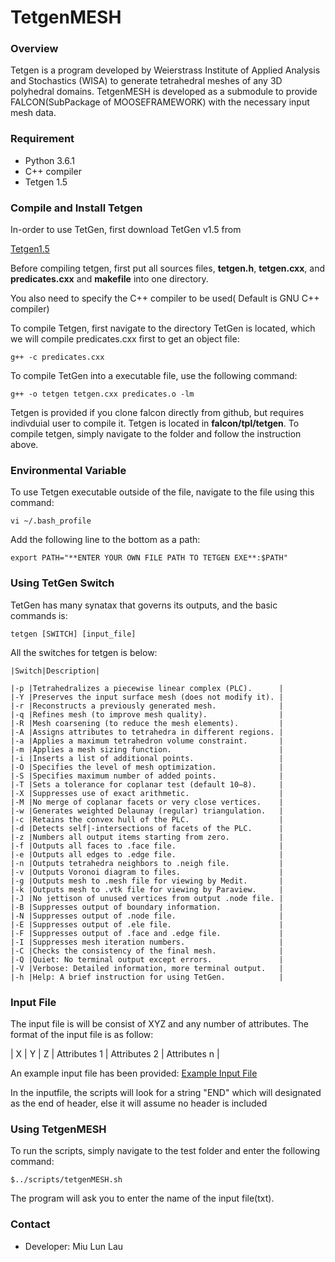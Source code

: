 # TetgenMESH #

### Overview ###

Tetgen is a program developed by Weierstrass Institute of Applied Analysis and Stochastics (WISA) to generate tetrahedral meshes of any 3D polyhedral domains. TetgenMESH is developed as a submodule to provide FALCON(SubPackage of MOOSEFRAMEWORK) with the necessary input mesh data.

### Requirement ###
* Python 3.6.1 
* C++ compiler 
* Tetgen 1.5

### Compile and Install Tetgen ###
In-order to use TetGen, first download TetGen v1.5 from 

[Tetgen1.5](http://wias-berlin.de/software/tetgen/)

Before compiling tetgen, first put all sources files, **tetgen.h**, **tetgen.cxx**, and **predicates.cxx** and **makefile** into one directory. 

You also need to specify the C++ compiler to be used( Default is GNU C++ compiler)

To compile Tetgen, first navigate to the directory TetGen is located, which we will compile predicates.cxx first to get an object file:

	
	g++ -c predicates.cxx
	

To compile TetGen into a executable file, use the following command:
	
	g++ -o tetgen tetgen.cxx predicates.o -lm

Tetgen is provided if you clone falcon directly from github, but requires indivduial user to compile it. Tetgen is located in **falcon/tpl/tetgen**. To compile tetgen, simply navigate to the folder and follow the instruction above. 
 
### Environmental Variable ###
To use Tetgen executable outside of the file, navigate to the file using this command:

	vi ~/.bash_profile

Add the following line to the bottom as a path:
	
	export PATH="**ENTER YOUR OWN FILE PATH TO TETGEN EXE**:$PATH"

### Using TetGen Switch ###
TetGen has many synatax that governs its outputs, and the basic commands is:

    tetgen [SWITCH] [input_file]

All the switches for tetgen is below:

```
|Switch|Description|

|-p |Tetrahedralizes a piecewise linear complex (PLC).      |
|-Y |Preserves the input surface mesh (does not modify it). |
|-r |Reconstructs a previously generated mesh.              |
|-q |Refines mesh (to improve mesh quality).                |
|-R |Mesh coarsening (to reduce the mesh elements).         |
|-A |Assigns attributes to tetrahedra in different regions. |
|-a |Applies a maximum tetrahedron volume constraint.       |
|-m |Applies a mesh sizing function.                        |
|-i |Inserts a list of additional points.                   |
|-O |Specifies the level of mesh optimization.              |
|-S |Specifies maximum number of added points.              |
|-T |Sets a tolerance for coplanar test (default 10−8).     |
|-X |Suppresses use of exact arithmetic.                    |
|-M |No merge of coplanar facets or very close vertices.    |
|-w |Generates weighted Delaunay (regular) triangulation.   |
|-c |Retains the convex hull of the PLC.                    |
|-d |Detects self|-intersections of facets of the PLC.      |
|-z |Numbers all output items starting from zero.           |
|-f |Outputs all faces to .face file.                       |
|-e |Outputs all edges to .edge file.                       |
|-n |Outputs tetrahedra neighbors to .neigh file.           |
|-v |Outputs Voronoi diagram to files.                      |
|-g |Outputs mesh to .mesh file for viewing by Medit.       |
|-k |Outputs mesh to .vtk file for viewing by Paraview.     |
|-J |No jettison of unused vertices from output .node file. |
|-B |Suppresses output of boundary information.             |
|-N |Suppresses output of .node file.                       |
|-E |Suppresses output of .ele file.                        |
|-F |Suppresses output of .face and .edge file.             |
|-I |Suppresses mesh iteration numbers.                     |
|-C |Checks the consistency of the final mesh.              |
|-Q |Quiet: No terminal output except errors.               |
|-V |Verbose: Detailed information, more terminal output.   |
|-h |Help: A brief instruction for using TetGen.            |

```
### Input File

The input file is will be consist of XYZ and any number of attributes. The format of the input file is as follow:

| X | Y | Z | Attributes 1 | Attributes 2 | Attributes n |

An example input file has been provided:
[Example Input File](https://raw.githubusercontent.com/laumiulun/TetgenMESH/master/Gamma.txt)

In the inputfile, the scripts will look for a string "END" which will designated as the end of header, else it will assume no header is included
### Using TetgenMESH

To run the scripts, simply navigate to the test folder and enter the following command:

    $../scripts/tetgenMESH.sh

The program will ask you to enter the name of the input file(txt).



### Contact ###
* Developer: Miu Lun Lau
